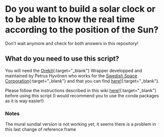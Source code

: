 # Do you want to build a solar clock or to be able to know the real time according to the position of the Sun?
Don't wait anymore and check for both answers in this repository!

## What do you need to use this script?
You will need the [Orekit](https://www.orekit.org/){:target="\_blank"} Wrapper developped and maintained by Petrus Hyvönen who works for the [Swedish Space Corporation](https://www.sscspace.com/){:target="\_blank"} and that you can find [here!](https://gitlab.orekit.org/orekit-labs/python-wrapper){:target="\_blank"}.

Please follow the instructions described in this wiki [here!](https://gitlab.orekit.org/orekit-labs/python-wrapper/-/wikis/installation){:target="\_blank"}  before using this script (I would recommend you to use the conda packages as it is way easier!)

### Notes
The mural sundial version is not working yet, it seems there is a problem in this last change of reference frame

